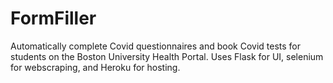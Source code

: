 # FormFiller
Automatically complete Covid questionnaires and book Covid tests for students on the Boston University Health Portal.
Uses Flask for UI, selenium for webscraping, and Heroku for hosting.
